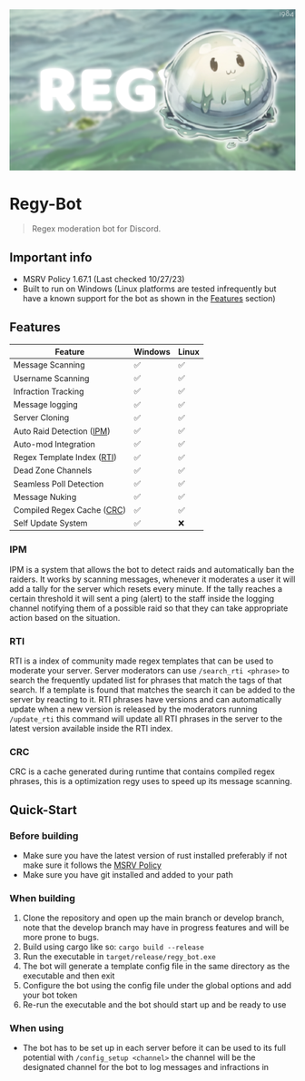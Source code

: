 <img src=".github/assets/regy_banner.png">

# Regy-Bot

> Regex moderation bot for Discord.

## Important info

* MSRV Policy 1.67.1 (Last checked 10/27/23)
* Built to run on Windows (Linux platforms are tested infrequently but have a known support for the bot as shown in the [Features](#Features) section)

## Features

| Feature         |  Windows  |  Linux  |
|-----------------|-----------|---------|
| Message Scanning                   | ✅ | ✅ |
| Username Scanning                  | ✅ | ✅ |
| Infraction Tracking                | ✅ | ✅ |
| Message logging                    | ✅ | ✅ |
| Server Cloning                     | ✅ | ✅ |
| Auto Raid Detection ([IPM](#IPM))  | ✅ | ✅ |
| Auto-mod Integration               | ✅ | ✅ |
| Regex Template Index ([RTI](#RTI)) | ✅ | ✅ |
| Dead Zone Channels                 | ✅ | ✅ |
| Seamless Poll Detection            | ✅ | ✅ |
| Message Nuking                     | ✅ | ✅ |
| Compiled Regex Cache ([CRC](#CRC))  | ✅ | ✅ |
| Self Update System                 | ✅ | ❌ |

### IPM

IPM is a system that allows the bot to detect raids and automatically ban the raiders. It works by scanning messages, whenever it moderates a user it will add a tally for the server which resets every minute. If the tally reaches a certain threshold it will sent a ping (alert) to the staff inside the logging channel notifying them of a possible raid so that they can take appropriate action based on the situation.

### RTI

RTI is a index of community made regex templates that can be used to moderate your server. Server moderators can use `/search_rti <phrase>` to search the frequently updated list for phrases that match the tags of that search. If a template is found that matches the search it can be added to the server by reacting to it. RTI phrases have versions and can automatically update when a new version is released by the moderators running `/update_rti` this command will update all RTI phrases in the server to the latest version available inside the RTI index.

### CRC

CRC is a cache generated during runtime that contains compiled regex phrases, this is a optimization regy uses to speed up its message scanning.

## Quick-Start

### Before building

* Make sure you have the latest version of rust installed preferably if not make sure it follows the [MSRV Policy](#important-info)
* Make sure you have git installed and added to your path

### When building

1. Clone the repository and open up the main branch or develop branch, note that the develop branch may have in progress features and will be more
prone to bugs.
2. Build using cargo like so: `cargo build --release`
3. Run the executable in `target/release/regy_bot.exe`
4. The bot will generate a template config file in the same directory as the executable and then exit
5. Configure the bot using the config file under the global options and add your bot token
6. Re-run the executable and the bot should start up and be ready to use

### When using

* The bot has to be set up in each server before it can be used to its full potential with `/config_setup <channel>` the channel will be the designated channel for the bot to log messages and infractions in